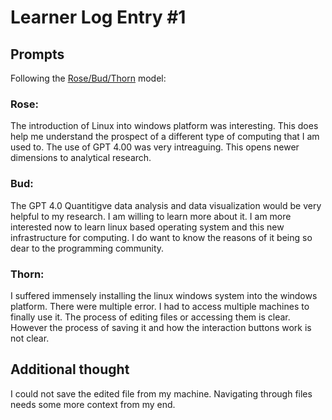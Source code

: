 # Learner Log Entry #1 

## Prompts
Following the [Rose/Bud/Thorn](https://www.panoramaed.com/blog/rose-bud-thorn-activity-and-worksheet#:~:text=%22Rose%2C%20Bud%2C%20Thorn%22%20is%20a%20mindful%20design%2D,day%2C%20week%2C%20or%20month.) model:

### Rose:
The introduction of Linux into windows platform was interesting. This does help me understand the prospect of a different type of computing that I am used to.
The use of GPT 4.00 was very intreaguing. This opens newer dimensions to analytical research.

### Bud: 
The GPT 4.0 Quantitigve data analysis and data visualization would be very helpful to my research. I am willing to learn more about it.
I am more interested now to learn linux based operating system and this new infrastructure for computing. I do want to know the reasons of it being so dear to the programming community.

### Thorn: 
I suffered immensely installing the linux windows system into the windows platform. There were multiple error. I had to access multiple machines to finally use it.
The process of editing files or accessing them is clear. However the process of saving it and how the interaction buttons work is not clear.

## Additional thought
I could not save the edited file from my machine.
Navigating through files needs some more context from my end.

